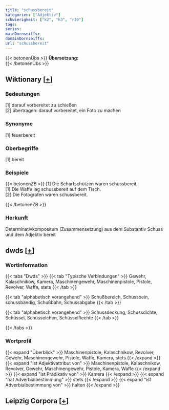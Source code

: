 ```yaml
---
title: "schussbereit"
kategorien: ["Adjektiv"]
schwierigkeit: ["k2", "h3", "r19"]
tags:
series:
mainDornseiffs:
domainDornseiffs:
url: "schussbereit"
---
```


{{< betonenÜbs >}}
**Übersetzung:**  
{{< /betonenÜbs >}}

## Wiktionary [[+](https://de.wiktionary.org/wiki/schussbereit)]

### Bedeutungen
[1] darauf vorbereitet zu schießen  
[2] übertragen: darauf vorbereitet, ein Foto zu machen  

### Synonyme
[1] feuerbereit  

### Oberbegriffe
[1] bereit  

### Beispiele
{{< betonenZB >}}
[1] Die Scharfschützen waren schussbereit.  
[1] Die Waffe lag schussbereit auf dem Tisch.  
[2] Die Fotografen waren schussbereit.  

{{< /betonenZB >}}
### Herkunft
Determinativkompositum (Zusammensetzung) aus dem Substantiv Schuss und dem Adjektiv bereit  



## dwds [[+](https://www.dwds.de/wb/schussbereit)]

### Wortinformation
{{< tabs "Dwds" >}}
{{< tab "Typische Verbindungen" >}}
Gewehr, Kalaschnikow, Kamera, Maschinengewehr, Maschinenpistole, Pistole, Revolver, Waffe, stets
{{< /tab >}}

{{< tab "alphabetisch vorangehend" >}}
Schußbereich, Schussbein, schussbändig, Schußbahn, Schussabgabe
{{< /tab >}}

{{< tab "alphabetisch vorangehend" >}}
Schussdeckung, Schussdichte, Schüssel, Schüsselchen, Schüsselflechte
{{< /tab >}}

{{< /tabs >}}

### Wortprofil
{{< expand "Überblick" >}} Maschinenpistole, Kalaschnikow, Revolver, Gewehr, Maschinengewehr, Pistole, Waffe, Kamera, stets {{< /expand >}}
{{< expand "ist Adjektivattribut von" >}} Maschinenpistole, Kalaschnikow, Revolver, Gewehr, Maschinengewehr, Pistole, Kamera, Waffe {{< /expand >}}
{{< expand "ist Prädikativ von" >}} Kamera {{< /expand >}}
{{< expand "hat Adverbialbestimmung" >}} stets {{< /expand >}}
{{< expand "ist Adverbialbestimmung von" >}} halten {{< /expand >}}

## Leipzig Corpora [[+](https://corpora.uni-leipzig.de/en/res?word=schussbereit&corpusId=deu_newscrawl-public_2018)]

